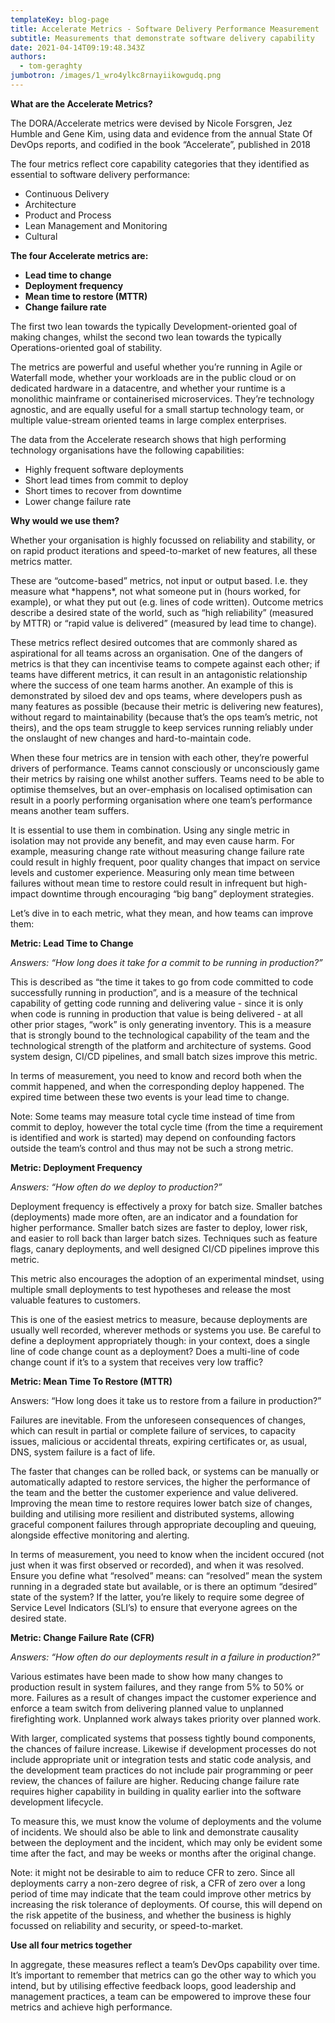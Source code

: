 ```yaml
---
templateKey: blog-page
title: Accelerate Metrics - Software Delivery Performance Measurement
subtitle: Measurements that demonstrate software delivery capability
date: 2021-04-14T09:19:48.343Z
authors:
  - tom-geraghty
jumbotron: /images/1_wro4ylkc8rnayiikowgudq.png
---
```

**What are the Accelerate Metrics?**

The DORA/Accelerate metrics were devised by Nicole Forsgren, Jez Humble and Gene Kim, using data and evidence from the annual State Of DevOps reports, and codified in the book “Accelerate”, published in 2018

The four metrics reflect core capability categories that they identified as essential to software delivery performance:

* Continuous Delivery
* Architecture
* Product and Process
* Lean Management and Monitoring
* Cultural



**The four Accelerate metrics are:**

* **Lead time to change**
* **Deployment frequency**
* **Mean time to restore (MTTR)**
* **Change failure rate**



The first two lean towards the typically Development-oriented goal of making changes, whilst the second two lean towards the typically Operations-oriented goal of stability.

The metrics are powerful and useful whether you’re running in Agile or Waterfall mode, whether your workloads are in the public cloud or on dedicated hardware in a datacentre, and whether your runtime is a monolithic mainframe or containerised microservices. They’re technology agnostic, and are equally useful for a small startup technology team, or multiple value-stream oriented teams in large complex enterprises.

The data from the Accelerate research shows that high performing technology organisations have the following capabilities:

* Highly frequent software deployments
* Short lead times from commit to deploy
* Short times to recover from downtime
* Lower change failure rate

**Why would we use them?**

Whether your organisation is highly focussed on reliability and stability, or on rapid product iterations and speed-to-market of new features, all these metrics matter.

These are “outcome-based” metrics, not input or output based. I.e. they measure what \*happens\*, not what someone put in (hours worked, for example), or what they put out (e.g. lines of code written). Outcome metrics describe a desired state of the world, such as “high reliability” (measured by MTTR) or “rapid value is delivered” (measured by lead time to change).

These metrics reflect desired outcomes that are commonly shared as aspirational for all teams across an organisation. One of the dangers of metrics is that they can incentivise teams to compete against each other; if teams have different metrics, it can result in an antagonistic relationship where the success of one team harms another. An example of this is demonstrated by siloed dev and ops teams, where developers push as many features as possible (because their metric is delivering new features), without regard to maintainability (because that’s the ops team’s metric, not theirs), and the ops team struggle to keep services running reliably under the onslaught of new changes and hard-to-maintain code.

When these four metrics are in tension with each other, they’re powerful drivers of performance. Teams cannot consciously or unconsciously game their metrics by raising one whilst another suffers. Teams need to be able to optimise themselves, but an over-emphasis on localised optimisation can result in a poorly performing organisation where one team’s performance means another team suffers.

It is essential to use them in combination. Using any single metric in isolation may not provide any benefit, and may even cause harm. For example, measuring change rate without measuring change failure rate could result in highly frequent, poor quality changes that impact on service levels and customer experience. Measuring only mean time between failures without mean time to restore could result in infrequent but high-impact downtime through encouraging “big bang” deployment strategies.

Let’s dive in to each metric, what they mean, and how teams can improve them:

**Metric: Lead Time to Change**

*Answers: “How long does it take for a commit to be running in production?”*

This is described as “the time it takes to go from code committed to code successfully running in production”, and is a measure of the technical capability of getting code running and delivering value - since it is only when code is running in production that value is being delivered - at all other prior stages, “work” is only generating inventory. This is a measure that is strongly bound to the technological capability of the team and the technological strength of the platform and architecture of systems. Good system design, CI/CD pipelines, and small batch sizes improve this metric.

In terms of measurement, you need to know and record both when the commit happened, and when the corresponding deploy happened. The expired time between these two events is your lead time to change.

Note: Some teams may measure total cycle time instead of time from commit to deploy, however the total cycle time (from the time a requirement is identified and work is started) may depend on confounding factors outside the team’s control and thus may not be such a strong metric.

**Metric: Deployment Frequency**

*Answers: “How often do we deploy to production?”*

Deployment frequency is effectively a proxy for batch size. Smaller batches (deployments) made more often, are an indicator and a foundation for higher performance. Smaller batch sizes are faster to deploy, lower risk, and easier to roll back than larger batch sizes. Techniques such as feature flags, canary deployments, and well designed CI/CD pipelines improve this metric.

This metric also encourages the adoption of an experimental mindset, using multiple small deployments to test hypotheses and release the most valuable features to customers.

This is one of the easiest metrics to measure, because deployments are usually well recorded, wherever methods or systems you use. Be careful to define a deployment appropriately though: in your context, does a single line of code change count as a deployment? Does a multi-line of code change count if it’s to a system that receives very low traffic?



**Metric: Mean Time To Restore (MTTR)**

Answers: “How long does it take us to restore from a failure in production?”

Failures are inevitable. From the unforeseen consequences of changes, which can result in partial or complete failure of services, to capacity issues, malicious or accidental threats, expiring certificates or, as usual, DNS, system failure is a fact of life.

The faster that changes can be rolled back, or systems can be manually or automatically adapted to restore services, the higher the performance of the team and the better the customer experience and value delivered. Improving the mean time to restore requires lower batch size of changes, building and utilising more resilient and distributed systems, allowing graceful component failures through appropriate decoupling and queuing, alongside effective monitoring and alerting.

In terms of measurement, you need to know when the incident occured (not just when it was first observed or recorded), and when it was resolved. Ensure you define what “resolved” means: can “resolved” mean the system running in a degraded state but available, or is there an optimum “desired” state of the system? If the latter, you’re likely to require some degree of Service Level Indicators (SLI’s) to ensure that everyone agrees on the desired state.



**Metric: Change Failure Rate (CFR)**

*Answers: “How often do our deployments result in a failure in production?”*

Various estimates have been made to show how many changes to production result in system failures, and they range from 5% to 50% or more. Failures as a result of changes impact the customer experience and enforce a team switch from delivering planned value to unplanned firefighting work. Unplanned work always takes priority over planned work.

With larger, complicated systems that possess tightly bound components, the chances of failure increase. Likewise if development processes do not include appropriate unit or integration tests and static code analysis, and the development team practices do not include pair programming or peer review, the chances of failure are higher. Reducing change failure rate requires higher capability in building in quality earlier into the software development lifecycle.

To measure this, we must know the volume of deployments and the volume of incidents. We should also be able to link and demonstrate causality between the deployment and the incident, which may only be evident some time after the fact, and may be weeks or months after the original change.

Note: it might not be desirable to aim to reduce CFR to zero. Since all deployments carry a non-zero degree of risk, a CFR of zero over a long period of time may indicate that the team could improve other metrics by increasing the risk tolerance of deployments. Of course, this will depend on the risk appetite of the business, and whether the business is highly focussed on reliability and security, or speed-to-market.



**Use all four metrics together**

In aggregate, these measures reflect a team’s DevOps capability over time. It’s important to remember that metrics can go the other way to which you intend, but by utilising effective feedback loops, good leadership and management practices, a team can be empowered to improve these four metrics and achieve high performance.